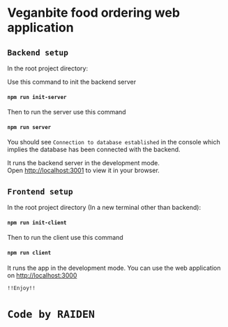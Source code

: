# Veganbite food ordering web application

## `Backend setup`

In the root project directory:

Use this command to init the backend server
#### `npm run init-server`

Then to run the server use this command
#### `npm run server`

You should see `Connection to database established` in the console which implies the database has been connected with the backend.

It runs the backend server in the development mode.\
Open [http://localhost:3001](http://localhost:3001) to view it in your browser.

## `Frontend setup`

In the root project directory (In a new terminal other than backend):

#### `npm run init-client`

Then to run the client use this command
#### `npm run client`

It runs the app in the development mode.
You can use the web application on [http://localhost:3000](http://localhost:3000)

`!!Enjoy!!`
# `Code by RAIDEN`
